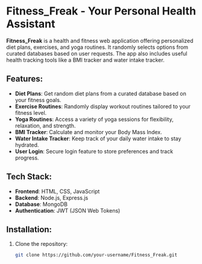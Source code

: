 # Fitness_Freak - Your Personal Health Assistant

**Fitness_Freak** is a health and fitness web application offering personalized diet plans, exercises, and yoga routines. It randomly selects options from curated databases based on user requests. The app also includes useful health tracking tools like a BMI tracker and water intake tracker.

## Features:
- **Diet Plans**: Get random diet plans from a curated database based on your fitness goals.
- **Exercise Routines**: Randomly display workout routines tailored to your fitness level.
- **Yoga Routines**: Access a variety of yoga sessions for flexibility, relaxation, and strength.
- **BMI Tracker**: Calculate and monitor your Body Mass Index.
- **Water Intake Tracker**: Keep track of your daily water intake to stay hydrated.
- **User Login**: Secure login feature to store preferences and track progress.

## Tech Stack:
- **Frontend**: HTML, CSS, JavaScript
- **Backend**: Node.js, Express.js
- **Database**: MongoDB
- **Authentication**: JWT (JSON Web Tokens)

## Installation:

1. Clone the repository:
   ```bash
   git clone https://github.com/your-username/Fitness_Freak.git
